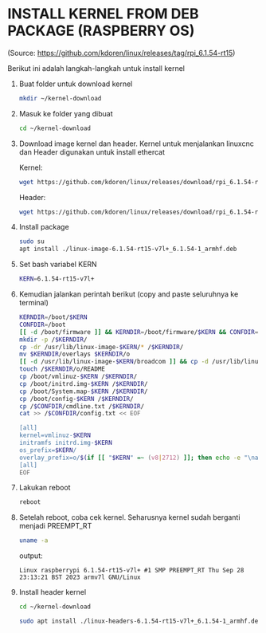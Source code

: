# INSTALL KERNEL FROM DEB PACKAGE (RASPBERRY OS)

(Source: <https://github.com/kdoren/linux/releases/tag/rpi_6.1.54-rt15>)

Berikut ini adalah langkah-langkah untuk install kernel

1. Buat folder untuk download kernel

    ```bash
    mkdir ~/kernel-download
    ```

2. Masuk ke folder yang dibuat

    ```bash
    cd ~/kernel-download
    ```

3. Download image kernel dan header. Kernel untuk menjalankan linuxcnc dan Header digunakan untuk install ethercat

   Kernel:

   ```bash
   wget https://github.com/kdoren/linux/releases/download/rpi_6.1.54-rt15/linux-image-6.1.54-rt15-v7l+_6.1.54-1_armhf.deb
   ```

   Header:

   ```bash
   wget https://github.com/kdoren/linux/releases/download/rpi_6.1.54-rt15/linux-headers-6.1.54-rt15-v7l+_6.1.54-1_armhf.deb
   ```

4. Install package

   ```bash
   sudo su
   apt install ./linux-image-6.1.54-rt15-v7l+_6.1.54-1_armhf.deb
   ```

5. Set bash variabel KERN

   ```bash
   KERN=6.1.54-rt15-v7l+
   ```

6. Kemudian jalankan perintah berikut (copy and paste seluruhnya ke terminal)

   ```bash
   KERNDIR=/boot/$KERN
   CONFDIR=/boot
   [[ -d /boot/firmware ]] && KERNDIR=/boot/firmware/$KERN && CONFDIR=/boot/firmware
   mkdir -p /$KERNDIR/
   cp -dr /usr/lib/linux-image-$KERN/* /$KERNDIR/
   mv $KERNDIR/overlays $KERNDIR/o
   [[ -d /usr/lib/linux-image-$KERN/broadcom ]] && cp -d /usr/lib/linux-image-$KERN/broadcom/* /$KERNDIR/
   touch /$KERNDIR/o/README
   cp /boot/vmlinuz-$KERN /$KERNDIR/
   cp /boot/initrd.img-$KERN /$KERNDIR/
   cp /boot/System.map-$KERN /$KERNDIR/
   cp /boot/config-$KERN /$KERNDIR/
   cp /$CONFDIR/cmdline.txt /$KERNDIR/
   cat >> /$CONFDIR/config.txt << EOF
   
   [all]
   kernel=vmlinuz-$KERN
   initramfs initrd.img-$KERN
   os_prefix=$KERN/
   overlay_prefix=o/$(if [[ "$KERN" =~ (v8|2712) ]]; then echo -e "\narm_64bit=1"; fi)
   [all]
   EOF
   ```

7. Lakukan reboot

   ```bash
   reboot
   ```

8. Setelah reboot, coba cek kernel. Seharusnya kernel sudah berganti menjadi PREEMPT_RT

   ```bash
   uname -a
   ```

    output:

    ```text
    Linux raspberrypi 6.1.54-rt15-v7l+ #1 SMP PREEMPT_RT Thu Sep 28 23:13:21 BST 2023 armv7l GNU/Linux
    ```

9. Install header kernel

    ```bash
    cd ~/kernel-download
    ```

    ```bash
    sudo apt install ./linux-headers-6.1.54-rt15-v7l+_6.1.54-1_armhf.deb
    ```
